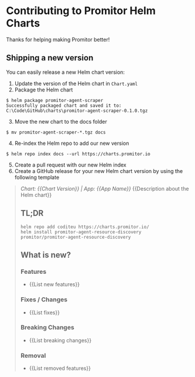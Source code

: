 Contributing to Promitor Helm Charts
===

Thanks for helping making Promitor better!

## Shipping a new version

You can easily release a new Helm chart version:

1. Update the version of the Helm chart in `Chart.yaml`
2. Package the Helm chart
```shell
$ helm package promitor-agent-scraper
Successfully packaged chart and saved it to: C:\Code\GitHub\charts\promitor-agent-scraper-0.1.0.tgz
```

3. Move the new chart to the docs folder
```shell
$ mv promitor-agent-scraper-*.tgz docs
```

4. Re-index the Helm repo to add our new version
```shell
$ helm repo index docs --url https://charts.promitor.io
```

5. Create a pull request with our new Helm index
6. Create a GitHub release for your new Helm chart version by using the following template

> *Chart: {{Chart Version}} | App: {{App Name}}*
> {{Description about the Helm chart}}
> 
> ## TL;DR
> ```shell
> helm repo add coditeu https://charts.promitor.io/
> helm install promitor-agent-resource-discovery promitor/promitor-agent-resource-discovery
> ```
> 
> ## What is new?
> ### Features
> 
> - {{List new features}}
> 
> ### Fixes / Changes
> 
> - {{List fixes}}
> 
> ### Breaking Changes
> 
> - {{List breaking changes}}
> 
> ### Removal
> 
> - {{List removed features}}
```